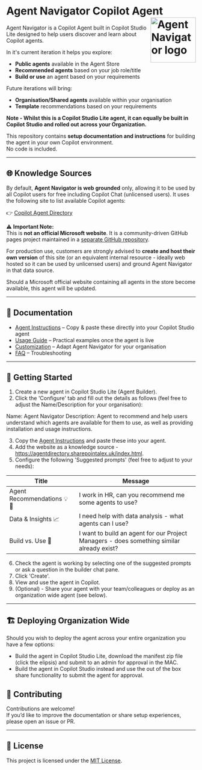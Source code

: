 # Agent Navigator Copilot Agent <img align="right" src="assets/agent-navigator-logo.png" alt="Agent Navigator logo" width="120">
Agent Navigator is a Copilot Agent built in Copilot Studio Lite designed to help users discover and learn about Copilot agents.  

In it's current iteration it helps you explore:
- **Public agents** available in the Agent Store
- **Recommended agents** based on your job role/title
- **Build or use** an agent based on your requirements

Future iterations will bring:
- **Organisation/Shared agents** available within your organisation
- **Template** recommendations based on your requirements

**Note - Whilst this is a Copilot Studio Lite agent, it can equally be built in Copilot Studio and rolled out across your Organization.**

This repository contains **setup documentation and instructions** for building the agent in your own Copilot environment.  
No code is included.

---

## 🌐 Knowledge Sources

By default, **Agent Navigator is web grounded** only, allowing it to be used by all Copilot users for free including Copilot Chat (unlicensed users). 
It uses the following site to list available Copilot agents:

👉 [Copilot Agent Directory](https://agentdirectory.sharepointalex.uk/index.html)

⚠️ **Important Note:**  
This is **not an official Microsoft website**. It is a community-driven GitHub pages project maintained in a [separate GitHub repository](https://github.com/alexc-msft/copilot-agent-directory).  

For production use, customers are strongly advised to **create and host their own version** of this site (or an equivalent internal resource - ideally web hosted so it can be used by unlicensed users) and ground Agent Navigator in that data source. 

Should a Microsoft official website containing all agents in the store become available, this agent will be updated.

---

## 📖 Documentation

- [Agent Instructions](docs/instructions.md) – Copy & paste these directly into your Copilot Studio agent
- [Usage Guide](docs/usage.md) – Practical examples once the agent is live
- [Customization](docs/customization.md) – Adapt Agent Navigator for your organisation
- [FAQ](docs/faq.md) – Troubleshooting

---

## 🚀 Getting Started

1. Create a new agent in Copilot Studio Lite (Agent Builder).
2. Click the 'Configure' tab and fill out the details as follows (feel free to adjust the Name/Description for your organisation):

Name: Agent Navigator
Description: Agent to recommend and help users understand which agents are available for them to use, as well as providing installation and usage instructions.

3. Copy the [Agent Instructions](docs/instructions.md) and paste these into your agent.
4. Add the website as a knowledge source - https://agentdirectory.sharepointalex.uk/index.html.
5. Configure the following 'Suggested prompts' (feel free to adjust to your needs):

| Title | Message |
|----------|----------|
| Agent Recommendations 💡 👥   | I work in HR, can you recommend me some agents to use?  |
| Data & Insights 📈   | I need help with data analysis - what agents can I use?   |
| Build vs. Use 🧭    | I want to build an agent for our Project Managers - does something similar already exist?   |

6. Check the agent is working by selecting one of the suggested prompts or ask a question in the builder chat pane.
7. Click 'Create'.
8. View and use the agent in Copilot.
9. (Optional) - Share your agent with your team/colleagues or deploy as an organization wide agent (see below).

---

## 🏗️ Deploying Organization Wide

Should you wish to deploy the agent across your entire organization you have a few options:

- Build the agent in Copilot Studio Lite, download the manifest zip file (click the elipsis) and submit to an admin for approval in the MAC.
- Build the agent in Copilot Studio instead and use the out of the box share functionality to submit the agent for approval.

## 🤝 Contributing

Contributions are welcome!  
If you’d like to improve the documentation or share setup experiences, please open an issue or PR.

---

## 📜 License

This project is licensed under the [MIT License](LICENSE).

